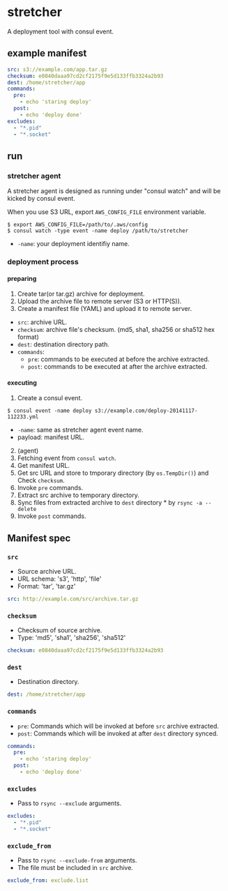 stretcher
=========

A deployment tool with consul event.

## example manifest

```yml
src: s3://example.com/app.tar.gz
checksum: e0840daaa97cd2cf2175f9e5d133ffb3324a2b93
dest: /home/stretcher/app
commands:
  pre:
    - echo 'staring deploy'
  post:
    - echo 'deploy done'
excludes:
  - "*.pid"
  - "*.socket"
```

## run

### stretcher agent

A stretcher agent is designed as running under "consul watch" and will be kicked by consul event.

When you use S3 URL, export `AWS_CONFIG_FILE` environment variable.

```
$ export AWS_CONFIG_FILE=/path/to/.aws/config
$ consul watch -type event -name deploy /path/to/stretcher
```

* `-name`: your deployment identifiy name.

### deployment process

#### preparing

1. Create tar(or tar.gz) archive for deployment.
2. Upload the archive file to remote server (S3 or HTTP(S)).
3. Create a manifest file (YAML) and upload it to remote server.
  * `src`: archive URL.
  * `checksum`: archive file's checksum. (md5, sha1, sha256 or sha512 hex format)
  * `dest`: destination directory path.
  * `commands`:
    * `pre`: commands to be executed at before the archive extracted.
    * `post`: commands to be executed at after the archive extracted.

#### executing

1. Create a consul event.
```
$ consul event -name deploy s3://example.com/deploy-20141117-112233.yml
```
  * `-name`: same as stretcher agent event name.
  * payload: manifest URL.

2. (agent)
  1. Fetching event from `consul watch`.
  2. Get manifest URL.
  3. Get src URL and store to tmporary directory (by `os.TempDir()`) and Check `checksum`.
  4. Invoke `pre` commands.
  5. Extract src archive to temporary directory.
  6. Sync files from extracted archive to `dest` directory
    * by `rsync -a --delete`
  7. Invoke `post` commands.


## Manifest spec

### `src`

* Source archive URL.
* URL schema: 's3', 'http', 'file'
* Format: 'tar', 'tar.gz'

```yml
src: http://example.com/src/archive.tar.gz
```

### `checksum`

* Checksum of source archive.
* Type: 'md5', 'sha1', 'sha256', 'sha512'

```yml
checksum: e0840daaa97cd2cf2175f9e5d133ffb3324a2b93
```

### `dest`

* Destination directory.

```yml
dest: /home/stretcher/app
```

### `commands`

* `pre`: Commands which will be invoked at before `src` archive extracted.
* `post`: Commands which will be invoked at after `dest` directory synced.

```yml
commands:
  pre:
    - echo 'staring deploy'
  post:
    - echo 'deploy done'
```

### `excludes`

* Pass to `rsync --exclude` arguments.

```yml
excludes:
  - "*.pid"
  - "*.socket"
```

### `exclude_from`

* Pass to `rsync --exclude-from` arguments.
* The file must be included in `src` archive.

```yml
exclude_from: exclude.list
```
